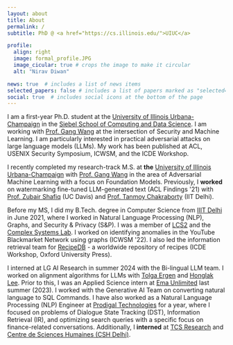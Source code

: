 ```yaml
---
layout: about
title: About
permalink: /
subtitle: PhD @ <a href="https://cs.illinois.edu/">UIUC</a>

profile:
  align: right
  image: formal_profile.JPG
  image_cicular: true # crops the image to make it circular
  alt: "Nirav Diwan"

news: true  # includes a list of news items
selected_papers: false # includes a list of papers marked as "selected={true}"
social: true  # includes social icons at the bottom of the page
---
```

I am a first-year Ph.D. student at the [University of Illinois Urbana-Champaign](https://cs.illinois.edu/) in the [Siebel School of Computing and Data Science](https://siebelschool.illinois.edu/). I am working with [Prof. Gang Wang](https://gangw.cs.illinois.edu/) at the intersection of Security and Machine Learning. I am particularly interested in practical adversarial attacks on large language models (LLMs). My work  has been published at ACL, USENIX Security Symposium, ICWSM, and the ICDE Workshop.

I recently completed my research-track M.S. at **the** [University of Illinois Urbana-Champaign](https://cs.illinois.edu/) with [Prof. Gang Wang](https://gangw.cs.illinois.edu/) in the area of Adversarial Machine Learning with a focus on Foundation Models. Previously, I **worked** on watermarking fine-tuned LLM-generated text (ACL Findings '21) with [Prof. Zubair Shafiq](https://web.cs.ucdavis.edu/~zubair/) (UC Davis) and [Prof. Tanmoy Chakraborty](https://tanmoychak.com/) (IIT Delhi).

Before my MS, I did my B.Tech. degree in Computer Science from [IIIT Delhi](https://www.iitg.ac.in/) in June 2021, where I worked in Natural Language Processing (NLP), Graphs, and Security & Privacy (S&P). I was a member of [LCS2](https://lcs2.in/) and the [Complex Systems Lab](https://cosylab.iiitd.edu.in/). I worked on identifying anomalies in the YouTube Blackmarket Network using graphs (ICWSM '22). I also led the information retrieval team for [RecipeDB](https://cosylab.iiitd.edu.in/recipedb/) - a worldwide repository of recipes (ICDE Workshop, Oxford University Press).

I interned at LG AI Research in summer 2024 with the Bi-lingual LLM team. I worked on alignment algorithms for LLMs with [Tolga Ergen](https://tolgaergen.github.io/) and [Honglak Lee](https://web.eecs.umich.edu/~honglak/). Prior to this, I was an Applied Science intern at [Ema Unlimited](https://ema.co/) last summer (2023). I worked with the Generative AI Team on converting natural language to SQL Commands. I have also worked as a Natural Language Processing (NLP) Engineer at [Prodigal Technologies](https://www.prodigaltech.com/) for a year, where I focused on problems of Dialogue State Tracking (DST), Information Retrieval (IR), and optimizing search queries with a specific focus on finance-related conversations. Additionally, I **interned** at [TCS Research](https://www.tcs.com/what-we-do/research) and [Centre de Sciences Humaines (CSH Delhi)](https://www.csh-delhi.com/).